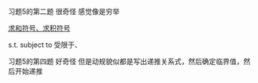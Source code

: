 习题5的第二题 很奇怪 感觉像是穷举

[求和符号、求积符号](notebook/symbolofsumandmul.png)

s.t. subject to 受限于、

习题5的第四题 好奇怪 但是动规貌似都是写出递推关系式，然后确定临界值，然后开始递推
